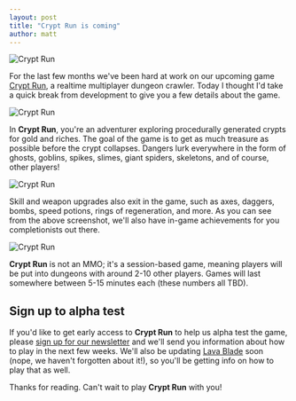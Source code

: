 ```yaml
---
layout: post
title: "Crypt Run is coming"
author: matt
---
```

<img alt="Crypt Run" src="/media/images/posts/cryptRun/title.jpg">

For the last few months we've been hard at work on our upcoming game [Crypt Run][1], a realtime multiplayer dungeon crawler. Today I thought I'd take a quick break from development to give you a few details about the game.

<img alt="Crypt Run" src="/media/images/posts/cryptRun/attack.jpg">

In **Crypt Run**, you're an adventurer exploring procedurally generated crypts for gold and riches. The goal of the game is to get as much treasure as possible before the crypt collapses. Dangers lurk everywhere in the form of ghosts, goblins, spikes, slimes, giant spiders, skeletons, and of course, other players!

<img alt="Crypt Run" src="/media/images/posts/cryptRun/achievements.jpg">

Skill and weapon upgrades also exit in the game, such as axes, daggers, bombs, speed potions, rings of regeneration, and more. As you can see from the above screenshot, we'll also have in-game achievements for you completionists out there.

<img alt="Crypt Run" src="/media/images/posts/cryptRun/chest.jpg">

**Crypt Run** is not an MMO; it's a session-based game, meaning players will be put into dungeons with around 2-10 other players. Games will last somewhere between 5-15 minutes each (these numbers all TBD).

## Sign up to alpha test

If you'd like to get early access to **Crypt Run** to help us alpha test the game, please [sign up for our newsletter][2] and we'll send you information about how to play in the next few weeks. We'll also be updating [Lava Blade][3] soon (nope, we haven't forgotten about it!), so you'll be getting info on how to play that as well.

Thanks for reading. Can't wait to play **Crypt Run** with you!

[1]: http://www.cryptrun.com/
[2]: http://goo.gl/3Iaku
[3]: http://www.lavablade.com/
